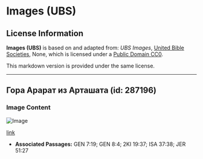 # Images (UBS)

## License Information

**Images (UBS)** is based on and adapted from: _UBS Images_, [United Bible Societies](https://unitedbiblesocieties.org/), None, which is licensed under a [Public Domain CC0](https://creativecommons.org/public-domain/cc0/).

This markdown version is provided under the same license.



--------------------------------

## Гора Арарат из Арташата (id: 287196)

### Image Content

![Image](https://cdn.aquifer.bible/aquifer-content/resources/Media/WEB-0651_mount_ararat_from_artashat.jpg)

[link](https://cdn.aquifer.bible/aquifer-content/resources/Media/WEB-0651_mount_ararat_from_artashat.jpg)

* **Associated Passages:** GEN 7:19; GEN 8:4; 2KI 19:37; ISA 37:38; JER 51:27

